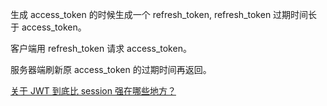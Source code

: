 生成 access_token 的时候生成一个 refresh_token, refresh_token 过期时间长于 access_token。

客户端用 refresh_token 请求 access_token。

服务器端刷新原 access_token 的过期时间再返回。

[关于 JWT 到底比 session 强在哪些地方？](https://cnodejs.org/topic/5b568ec12860af042a217822)
